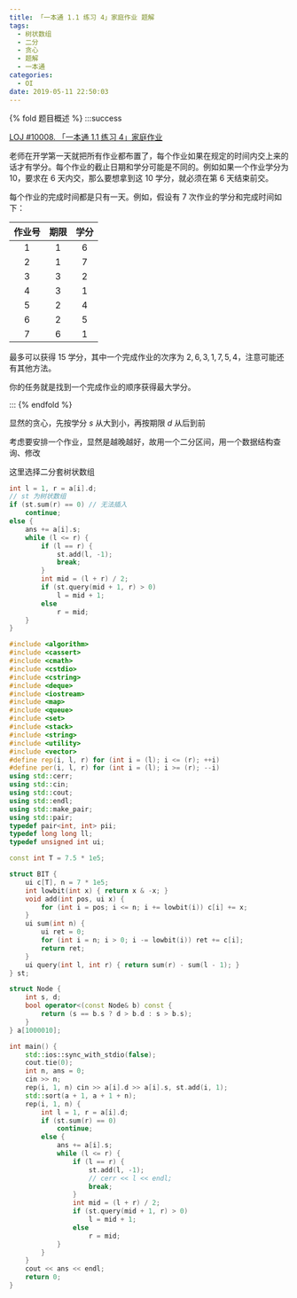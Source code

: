 ```yaml
---
title: 「一本通 1.1 练习 4」家庭作业 题解
tags:
  - 树状数组
  - 二分
  - 贪心
  - 题解
  - 一本通
categories:
  - OI
date: 2019-05-11 22:50:03
---
```


{% fold 题目概述 %}
:::success

[LOJ #10008. 「一本通 1.1 练习 4」家庭作业](https://loj.ac/problem/10008)

老师在开学第一天就把所有作业都布置了，每个作业如果在规定的时间内交上来的话才有学分。每个作业的截止日期和学分可能是不同的。例如如果一个作业学分为 $10$，要求在 $6$ 天内交，那么要想拿到这 $10$ 学分，就必须在第 $6$ 天结束前交。

每个作业的完成时间都是只有一天。例如，假设有 7 次作业的学分和完成时间如下：

| 作业号 | 期限  | 学分  |
| :----: | :---: | :---: |
|  $1$   |  $1$  |  $6$  |
|  $2$   |  $1$  |  $7$  |
|  $3$   |  $3$  |  $2$  |
|  $4$   |  $3$  |  $1$  |
|  $5$   |  $2$  |  $4$  |
|  $6$   |  $2$  |  $5$  |
|  $7$   |  $6$  |  $1$  |

最多可以获得 $15$ 学分，其中一个完成作业的次序为 $2,6,3,1,7,5,4$，注意可能还有其他方法。

你的任务就是找到一个完成作业的顺序获得最大学分。

:::
{% endfold %}

显然的贪心，先按学分 $s$ 从大到小，再按期限 $d$ 从后到前

考虑要安排一个作业，显然是越晚越好，故用一个二分区间，用一个数据结构查询、修改

这里选择二分套树状数组

<!-- more -->

```cpp
int l = 1, r = a[i].d;
// st 为树状数组
if (st.sum(r) == 0) // 无法插入
    continue;
else {
    ans += a[i].s;
    while (l <= r) {
        if (l == r) {
            st.add(l, -1);
            break;
        }
        int mid = (l + r) / 2;
        if (st.query(mid + 1, r) > 0)
            l = mid + 1;
        else
            r = mid;
    }
}
```

```cpp
#include <algorithm>
#include <cassert>
#include <cmath>
#include <cstdio>
#include <cstring>
#include <deque>
#include <iostream>
#include <map>
#include <queue>
#include <set>
#include <stack>
#include <string>
#include <utility>
#include <vector>
#define rep(i, l, r) for (int i = (l); i <= (r); ++i)
#define per(i, l, r) for (int i = (l); i >= (r); --i)
using std::cerr;
using std::cin;
using std::cout;
using std::endl;
using std::make_pair;
using std::pair;
typedef pair<int, int> pii;
typedef long long ll;
typedef unsigned int ui;

const int T = 7.5 * 1e5;

struct BIT {
    ui c[T], n = 7 * 1e5;
    int lowbit(int x) { return x & -x; }
    void add(int pos, ui x) {
        for (int i = pos; i <= n; i += lowbit(i)) c[i] += x;
    }
    ui sum(int n) {
        ui ret = 0;
        for (int i = n; i > 0; i -= lowbit(i)) ret += c[i];
        return ret;
    }
    ui query(int l, int r) { return sum(r) - sum(l - 1); }
} st;

struct Node {
    int s, d;
    bool operator<(const Node& b) const {
        return (s == b.s ? d > b.d : s > b.s);
    }
} a[1000010];

int main() {
    std::ios::sync_with_stdio(false);
    cout.tie(0);
    int n, ans = 0;
    cin >> n;
    rep(i, 1, n) cin >> a[i].d >> a[i].s, st.add(i, 1);
    std::sort(a + 1, a + 1 + n);
    rep(i, 1, n) {
        int l = 1, r = a[i].d;
        if (st.sum(r) == 0)
            continue;
        else {
            ans += a[i].s;
            while (l <= r) {
                if (l == r) {
                    st.add(l, -1);
                    // cerr << l << endl;
                    break;
                }
                int mid = (l + r) / 2;
                if (st.query(mid + 1, r) > 0)
                    l = mid + 1;
                else
                    r = mid;
            }
        }
    }
    cout << ans << endl;
    return 0;
}
```